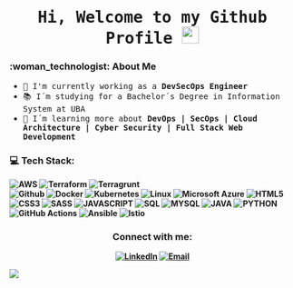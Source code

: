 
<h1 align="center"> <samp> Hi, Welcome to my Github Profile <img src="https://raw.githubusercontent.com/verma-anushka/verma-anushka/master/gifs/wave.gif" width="30px"></h4></h1>

<h3> :woman_technologist: About Me </h3>

- <samp> 💼 I'm currently working as a <b> DevSecOps Engineer </b>
- <samp> 📚 I´m studying for a Bachelor´s Degree in Information System at UBA
- <samp> 🌱 I´m learning more about <b> DevOps | SecOps | Cloud Architecture | Cyber Security | Full Stack Web Development 

<!-- <h3><img src="https://media.giphy.com/media/WUlplcMpOCEmTGBtBW/giphy.gif" width="30"> Technologies and tools</h3> -->
<h3>💻 Tech Stack:</h3>

![AWS](http://img.shields.io/badge/-AWS-000000?style=for-the-badge&logo=Amazon-aws&logoColor=yellow)
![Terraform](http://img.shields.io/badge/-Terraform-000000?style=for-the-badge&logo=Terraform&logoColor=violet)
![Terragrunt](http://img.shields.io/badge/-Terragrunt-000000?style=for-the-badge&logo=Terragrunt&logoColor=white)  
![Github](http://img.shields.io/badge/-Github-000000?style=for-the-badge&logo=Github&logoColor=pink)
![Docker](http://img.shields.io/badge/-Docker-000000?style=for-the-badge&logo=Docker)
![Kubernetes](http://img.shields.io/badge/-Docker-000000?style=for-the-badge&logo=Kubernetes)
![Linux](http://img.shields.io/badge/-Linux-000000?style=for-the-badge&logo=linux)
![Microsoft Azure](https://img.shields.io/badge/Microsoft%20Azure-000000?logo=microsoftazure&logoColor=fff&style=for-the-badge)
![HTML5](http://img.shields.io/badge/-HTML5-000000?style=for-the-badge&logo=html5)
![CSS3](https://img.shields.io/badge/CSS3-000000?logo=css3&logoColor=fff&style=for-the-badge)
![SASS](http://img.shields.io/badge/-SASS-000000?style=for-the-badge&logo=sass)
![JAVASCRIPT](http://img.shields.io/badge/-JavaScript-000000?style=for-the-badge&logo=javascript)
![SQL](http://img.shields.io/badge/-SQL-000000?style=for-the-badge&logo=sql)
![MYSQL](http://img.shields.io/badge/-MYSQL-000000?style=for-the-badge&logo=mysql)
![JAVA](http://img.shields.io/badge/-JAVA-000000?style=for-the-badge&logo=java)
![PYTHON](http://img.shields.io/badge/-PYTHON-000000?style=for-the-badge&logo=python)
![GitHub Actions](https://img.shields.io/badge/GitHub%20Actions-000000?logo=githubactions&logoColor=fff&style=for-the-badge)
![Ansible](https://img.shields.io/badge/ANSIBLE-000000?logo=ansible&logoColor=fff&style=or-the-badge)
![Istio](https://img.shields.io/badge/ISTIO-000000?logo=istio&logoColor=fff&style=for-the-badge)
  
<h3 align="center"> Connect with me:</h3>
<p align="center">
<a href="https://www.linkedin.com/in/laura-huayhua/"> <img alt="LinkedIn" src="https://img.shields.io/badge/LinkedIn-Laura%20Huayhua%20Vargas-blue?style=flat&logo=linkedin"></a>
<a href="mailto:lau.huayhua@gmail.com"><img alt="Email" src="https://img.shields.io/badge/Email-lau.huayhua@gmail.com-blue?style=flat-square&logo=gmail"></a>
</p>

[![](https://visitcount.itsvg.in/api?id=lau-huayhua&label=Profile%20Views&color=10&icon=7&pretty=true)](https://visitcount.itsvg.in)